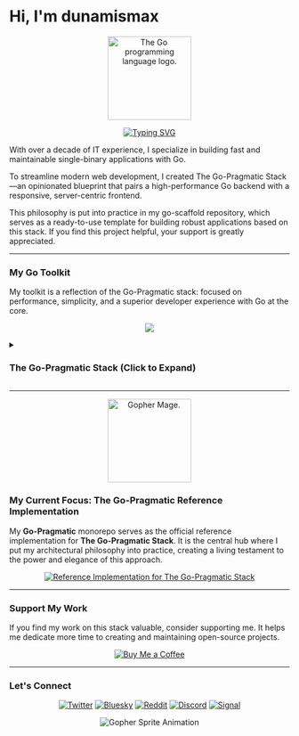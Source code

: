 # Hi, I'm dunamismax

<p align="center">
  <img src="https://upload.wikimedia.org/wikipedia/commons/thumb/0/05/Go_Logo_Blue.svg/1920px-Go_Logo_Blue.svg.png" alt="The Go programming language logo." width="150"/>
</p>

<p align="center">
  <a href="https://github.com/dunamismax">
    <img src="https://readme-typing-svg.demolab.com?font=Fira+Code&size=24&pause=1000&color=00ADD8&center=true&vCenter=true&width=800&lines=IT+Director+%7C+Go+Developer;Creator+of+The+Go-Pragmatic+Stack;Go+%2B+Gin+%2B+sqlc+%2B+htmx;A+Robust+Toolkit+for+Modern+Apps;Explore+my+reference+implementation+below!" alt="Typing SVG" />
  </a>
</p>

With over a decade of IT experience, I specialize in building fast and maintainable single-binary applications with Go.

To streamline modern web development, I created The Go-Pragmatic Stack—an opinionated blueprint that pairs a high-performance Go backend with a responsive, server-centric frontend.

This philosophy is put into practice in my go-scaffold repository, which serves as a ready-to-use template for building robust applications based on this stack. If you find this project helpful, your support is greatly appreciated.

---

### My Go Toolkit

My toolkit is a reflection of the Go-Pragmatic stack: focused on performance, simplicity, and a superior developer experience with Go at the core.

<p align="center">
  <a href="https://skillicons.dev">
    <img src="https://skillicons.dev/icons?i=go,nodejs,tailwind,htmx,sqlite,linux,ubuntu" />
  </a>
</p>

<details>
<summary><h3>The Go-Pragmatic Stack (Click to Expand)</h3></summary>

This stack represents a complete, best-in-class architecture for building secure, observable, and maintainable web applications. It is composed of a powerful Go backend and a modern, server-centric frontend toolchain. The stack prioritizes simplicity, rapid development, and zero-dependency deployment by favoring Go's native capabilities and lightweight, embedded tools.

---

### **Frontend**

The frontend architecture uses a modern build system and a server-centric interactivity model to deliver a fast, responsive, and maintainable user experience with minimal client-side complexity.

- [**esbuild**](https://esbuild.github.io/getting-started/)
  - **Role:** Asset Bundler & Minifier.
  - **Description:** An extremely fast JavaScript and CSS bundler written in Go. It processes frontend assets, handles module bundling, and performs minification, ensuring a highly optimized production output while maintaining a rapid development feedback loop.
- [**PostCSS**](https://postcss.org/docs/)
  - **Role:** CSS Processor.
  - **Description:** A tool for transforming CSS with JavaScript plugins. It is essential for a build step that compiles utility classes and custom directives into a standard, browser-ready stylesheet.
- [**Tailwind CSS**](https://tailwindcss.com/docs/installation/using-vite)
  - **Role:** Utility-First CSS Framework.
  - **Description:** A highly-customizable, utility-first CSS framework that enables rapid UI development directly within the HTML markup. It promotes design consistency and produces a minimal CSS file for production.
- [**HTMX**](https://htmx.org/docs/)
  - **Role:** Server-Centric Interactivity.
  - **Description:** A powerful library that enables modern browser features like AJAX and dynamic content updates directly from HTML attributes. It allows the backend to deliver UI fragments over the wire, providing rich user experiences without complex client-side JavaScript.
- [**Go `html/template`**](https://pkg.go.dev/html/template)
  - **Role:** Secure HTML Templating.
  - **Description:** The official Go standard library for creating HTML templates. It provides secure, context-aware automatic escaping to prevent Cross-Site Scripting (XSS) attacks, making it a robust and idiomatic choice for server-side rendering of HTML pages and HTMX partials.
- [**Alpine.js**](https://alpinejs.dev/start-here)
  - **Role:** Lightweight Client-Side Interactivity.
  - **Description:** A rugged, minimal framework for composing JavaScript behavior directly in your HTML markup. It serves as the perfect lightweight companion to HTMX for handling small client-side interactions like dropdowns, modals, and toggles, without requiring a heavy client-side framework.

---

### **Backend**

A lean, performant, and maintainable backend service architected for rapid development and long-term stability.

- [**Go**](https://go.dev/doc/)
  - **Role:** Backend Language.
  - **Description:** A statically typed, compiled language renowned for its performance, concurrency, and simplicity. Its ability to compile to a single binary simplifies deployment.
- [**Chi**](https://go-chi.io/)
  - **Role:** Idiomatic & Lightweight Web Framework.
  - **Description:** A lightweight, idiomatic, and composable router for building Go HTTP services. It is built on the standard `net/http` library and is praised for its elegant design, providing powerful features like middleware, routing context, and graceful shutdowns without unnecessary overhead.
- [**`go-playground/validator`**](https://pkg.go.dev/github.com/go-playground/validator/v10)
  - **Role:** Struct Validation.
  - **Description:** The de-facto standard for data validation using struct tags. It ensures data integrity by validating incoming request data at the application's edge.
- [**godotenv**](https://pkg.go.dev/github.com/lpernett/godotenv)
  - **Role:** Environment Variable Loading.
  - **Description:** A library to load environment variables from a `.env` file. This is ideal for development, adhering to twelve-factor app principles by separating configuration from code without complicating local setup.

---

### **Database & Caching**

A zero-dependency, in-process data layer that maximizes simplicity and speed for a wide range of applications.

- [**SQLite**](https://www.sqlite.org/docs.html)
  - **Role:** Embedded Relational Database.
  - **Description:** A self-contained, serverless, full-featured SQL database engine that runs in-process with the application. It reads and writes to a single file, eliminating operational overhead and making it perfect for local development, testing, and many production workloads.
- [**GORM**](https://gorm.io/index.html)
  - **Role:** Developer-Friendly ORM.
  - **Description:** A comprehensive ORM library for Go that simplifies database interactions by mapping Go structs to database tables. It features auto-migrations, hooks, and transaction support, aiming to be developer-friendly.
- [**Goose**](https://pkg.go.dev/github.com/pressly/goose/v3)
  - **Role:** Database Schema Migrations.
  - **Description:** A robust tool for managing database schema evolution. It allows you to write migrations in either SQL or Go, providing flexibility for simple schema changes or complex data transformations.
- [**Ristretto**](https://pkg.go.dev/github.com/dgraph-io/ristretto)
  - **Role:** High-Performance In-Process Caching.
  - **Description:** A fast, concurrent, and memory-bounded in-process cache designed for high performance. It uses a sophisticated LFU-based admission policy to maximize hit ratios, providing a more robust and predictable caching solution for demanding workloads without external dependencies.

---

### **Testing**

A robust testing suite to ensure code quality, correctness, and maintainability.

- [**`go test`**](https://pkg.go.dev/testing)
  - **Role:** Core Testing Framework.
  - **Description:** The built-in Go testing command and package. It provides the foundation for writing unit, integration, and benchmark tests in a way that is simple and deeply integrated with the language.
- [**Testify**](https://github.com/stretchr/testify)
  - **Role:** Assertion & Mocking Toolkit.
  - **Description:** A toolkit that provides a rich set of assertion functions (`assert`, `require`) and an easy-to-use mocking framework. It significantly improves the readability and conciseness of tests, making them easier to write and maintain.

---

### **CLI, Development & Deployment**

A professional and minimalist toolchain for a smooth developer workflow and consistent builds.

- [**Urfave/CLI**](https://cli.urfave.org/)
  - **Role:** Feature-Rich CLI Framework.
  - **Description:** A declarative, fast, and dependency-free library for building command-line applications. It provides a simple API for creating apps with commands, subcommands, flags, and shell autocompletion, making it a powerful and accessible choice for any project.
- [**Mage**](https://magefile.org/)
  - **Role:** Go-Native Task Runner / Build System.
  - **Description:** A build tool that allows you to write build scripts and tasks in plain Go, providing a type-safe, cross-platform, and idiomatic way to orchestrate all development workflows without leaving the Go ecosystem.
- [**Air**](https://github.com/cosmtrek/air)
  - **Role:** Live Reloading.
  - **Description:** A development utility that watches for file changes and automatically recompiles and restarts the server, providing a rapid feedback loop.
- [**Caddy**](https://caddyserver.com/docs/)
  - **Role:** Web Server & Reverse Proxy.
  - **Description:** A modern web server with automatic HTTPS. It serves static frontend assets and acts as a secure reverse proxy for the Go application.

---

### **CI/CD**

A fully automated pipeline for building, testing, and deploying the application, ensuring consistency and quality.

- [**GitHub Actions**](https://docs.github.com/en/actions)
  - **Role:** Automated CI/CD Platform.
  - **Description:** A CI/CD workflow defined in the project repository to automate the entire lifecycle. The pipeline performs:
    - **Linting & Formatting:** Runs `golangci-lint` and `gofmt` to enforce code quality.
    - **Testing:** Executes the test suite using `go test`, enhanced with `Testify` for expressive and readable assertions.
    - **Vulnerability Scanning:** Runs `govulncheck` to scan for security vulnerabilities.
    - **Build:** Compiles the application and builds frontend assets using a `Mage` task.
- [**GoReleaser**](https://goreleaser.com/customization/)
  - **Role:** Release Automation.
  - **Description:** A powerful tool that automates the entire release process. It seamlessly integrates with GitHub Actions to cross-compile Go binaries, create archives, generate changelogs, and publish releases, simplifying the delivery of software.

</details>

---

<p align="center">
  <img src="https://user-images.githubusercontent.com/3185864/32058716-5ee9b512-ba38-11e7-978a-287eb2a62743.png" alt="Gopher Mage." width="150"/>
</p>

### My Current Focus: The Go-Pragmatic Reference Implementation

My **Go-Pragmatic** monorepo serves as the official reference implementation for **The Go-Pragmatic Stack**. It is the central hub where I put my architectural philosophy into practice, creating a living testament to the power and elegance of this approach.

<p align="center">
  <a href="https://github.com/dunamismax/Go-Pragmatic">
    <img src="https://github-readme-stats.vercel.app/api/pin/?username=dunamismax&repo=Go-Pragmatic&theme=dracula&show_owner=true" alt="Reference Implementation for The Go-Pragmatic Stack" />
  </a>
</p>

---

### Support My Work

If you find my work on this stack valuable, consider supporting me. It helps me dedicate more time to creating and maintaining open-source projects.

<p align="center">
  <a href="https://coff.ee/dunamismax" target="_blank">
    <img src="https://raw.githubusercontent.com/egonelbre/gophers/master/.thumb/animation/buy-morning-coffee-3x.gif" alt="Buy Me a Coffee" />
  </a>
</p>

---

### Let's Connect

<p align="center">
  <a href="https://twitter.com/dunamismax" target="_blank"><img src="https://img.shields.io/badge/Twitter-%231DA1F2.svg?&style=for-the-badge&logo=twitter&logoColor=white" alt="Twitter"></a>
  <a href="https://bsky.app/profile/dunamismax.bsky.social" target="_blank"><img src="https://img.shields.io/badge/Bluesky-blue?style=for-the-badge&logo=bluesky&logoColor=white" alt="Bluesky"></a>
  <a href="https://reddit.com/user/dunamismax" target="_blank"><img src="https://img.shields.io/badge/Reddit-%23FF4500.svg?&style=for-the-badge&logo=reddit&logoColor=white" alt="Reddit"></a>
  <a href="https://discord.com/users/dunamismax" target="_blank"><img src="https://img.shields.io/badge/Discord-dunamismax-7289DA.svg?style=for-the-badge&logo=discord&logoColor=white" alt="Discord"></a>
  <a href="https://signal.me/#p/+dunamismax.66" target="_blank"><img src="https://img.shields.io/badge/Signal-dunamismax.66-3A76F0.svg?style=for-the-badge&logo=signal&logoColor=white" alt="Signal"></a>
</p>

<p align="center">
    <img src="https://raw.githubusercontent.com/egonelbre/gophers/refs/heads/master/.thumb/animation/2bit-sprite/demo.gif" alt="Gopher Sprite Animation" />
</p>
